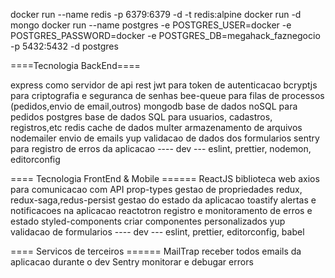 docker run --name redis -p 6379:6379 -d -t redis:alpine
docker run -d mongo
docker run --name postgres -e POSTGRES_USER=docker -e POSTGRES_PASSWORD=docker -e POSTGRES_DB=megahack_faznegocio -p 5432:5432 -d postgres















====Tecnologia BackEnd====

express como servidor de api rest
jwt para token de autenticacao
bcryptjs para criptografia e seguranca de senhas
bee-queue para filas de processos (pedidos,envio de email,outros)
mongodb base de dados noSQL para pedidos
postgres base de dados SQL para usuarios, cadastros, registros,etc
redis cache de dados
multer armazenamento de arquivos
nodemailer envio de emails
yup validacao de dados dos formularios
sentry para registro de erros da aplicacao
---- dev ---
eslint, prettier, nodemon, editorconfig



==== Tecnologia FrontEnd & Mobile ======
ReactJS biblioteca web
axios para comunicacao com API
prop-types gestao de propriedades
redux, redux-saga,redus-persist gestao do estado da aplicacao
toastify alertas e notificacoes na aplicacao
reactotron registro e monitoramento de erros e estado
styled-components criar componentes personalizados
yup validacao de formularios
---- dev ---
eslint, prettier, editorconfig, babel




==== Servicos de terceiros ======
MailTrap receber todos emails da aplicacao durante o dev
Sentry monitorar e debugar errors
